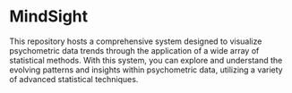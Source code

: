 # MindSight
This repository hosts a comprehensive system designed to visualize psychometric data trends through the application of a wide array of statistical methods. With this system, you can explore and understand the evolving patterns and insights within psychometric data, utilizing a variety of advanced statistical techniques.

